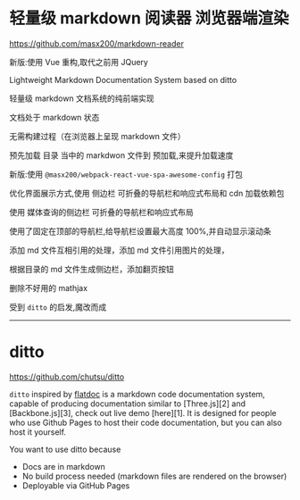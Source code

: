 # 轻量级 markdown 阅读器 浏览器端渲染

https://github.com/masx200/markdown-reader

新版:使用 Vue 重构,取代之前用 JQuery

Lightweight Markdown Documentation System based on ditto

轻量级 markdown 文档系统的纯前端实现

文档处于 markdown 状态

无需构建过程（在浏览器上呈现 markdown 文件）

预先加载 目录 当中的 markdwon 文件到 预加载,来提升加载速度

新版:使用 `@masx200/webpack-react-vue-spa-awesome-config` 打包

优化界面展示方式,使用 侧边栏 可折叠的导航栏和响应式布局和 cdn 加载依赖包

使用 媒体查询的侧边栏 可折叠的导航栏和响应式布局

使用了固定在顶部的导航栏,给导航栏设置最大高度 100%,并自动显示滚动条

添加 md 文件互相引用的处理，添加 md 文件引用图片的处理，

根据目录的 md 文件生成侧边栏，添加翻页按钮

删除不好用的 mathjax

受到 `ditto` 的启发,魔改而成

<hr></hr>

# ditto

https://github.com/chutsu/ditto

`ditto` inspired by [flatdoc](http://ricostacruz.com/flatdoc/) is a markdown code
documentation system, capable of producing documentation similar to
[Three.js][2] and [Backbone.js][3], check out live demo [here][1]. It is
designed for people who use Github Pages to host their code documentation, but
you can also host it yourself.

You want to use ditto because

-   Docs are in markdown
-   No build process needed (markdown files are rendered on the browser)
-   Deployable via GitHub Pages
